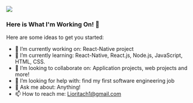 ![](https://komarev.com/ghpvc/?username=lioritach)
### Here is What I'm Working On! 👋

Here are some ideas to get you started:

- 🔭 I’m currently working on: React-Native project
- 🌱 I’m currently learning: React-Native, React.js, Node.js, JavaScript, HTML, CSS.
- 👯 I’m looking to collaborate on: Application projects, web projects and more!
- 🤔 I’m looking for help with: find my first software engineering job
- 💬 Ask me about: Anything!
- 📫 How to reach me: Lioritach1@gmail.com
